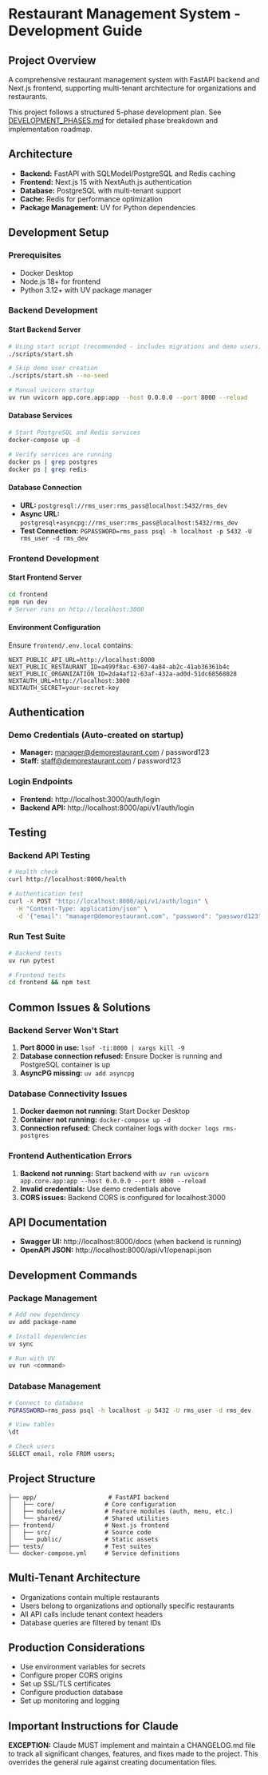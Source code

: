 # Restaurant Management System - Development Guide

## Project Overview
A comprehensive restaurant management system with FastAPI backend and Next.js frontend, supporting multi-tenant architecture for organizations and restaurants.

This project follows a structured 5-phase development plan. See [DEVELOPMENT_PHASES.md](./DEVELOPMENT_PHASES.md) for detailed phase breakdown and implementation roadmap.

## Architecture
- **Backend:** FastAPI with SQLModel/PostgreSQL and Redis caching
- **Frontend:** Next.js 15 with NextAuth.js authentication  
- **Database:** PostgreSQL with multi-tenant support
- **Cache:** Redis for performance optimization
- **Package Management:** UV for Python dependencies

## Development Setup

### Prerequisites
- Docker Desktop
- Node.js 18+ for frontend
- Python 3.12+ with UV package manager

### Backend Development

#### Start Backend Server
```bash
# Using start script (recommended - includes migrations and demo users)
./scripts/start.sh

# Skip demo user creation
./scripts/start.sh --no-seed

# Manual uvicorn startup
uv run uvicorn app.core.app:app --host 0.0.0.0 --port 8000 --reload
```

#### Database Services
```bash
# Start PostgreSQL and Redis services
docker-compose up -d

# Verify services are running
docker ps | grep postgres
docker ps | grep redis
```

#### Database Connection
- **URL:** `postgresql://rms_user:rms_pass@localhost:5432/rms_dev`
- **Async URL:** `postgresql+asyncpg://rms_user:rms_pass@localhost:5432/rms_dev`
- **Test Connection:** `PGPASSWORD=rms_pass psql -h localhost -p 5432 -U rms_user -d rms_dev`

### Frontend Development

#### Start Frontend Server
```bash
cd frontend
npm run dev
# Server runs on http://localhost:3000
```

#### Environment Configuration
Ensure `frontend/.env.local` contains:
```
NEXT_PUBLIC_API_URL=http://localhost:8000
NEXT_PUBLIC_RESTAURANT_ID=a499f8ac-6307-4a84-ab2c-41ab36361b4c
NEXT_PUBLIC_ORGANIZATION_ID=2da4af12-63af-432a-ad0d-51dc68568028
NEXTAUTH_URL=http://localhost:3000
NEXTAUTH_SECRET=your-secret-key
```

## Authentication

### Demo Credentials (Auto-created on startup)
- **Manager:** manager@demorestaurant.com / password123
- **Staff:** staff@demorestaurant.com / password123

### Login Endpoints
- **Frontend:** http://localhost:3000/auth/login
- **Backend API:** http://localhost:8000/api/v1/auth/login

## Testing

### Backend API Testing
```bash
# Health check
curl http://localhost:8000/health

# Authentication test
curl -X POST "http://localhost:8000/api/v1/auth/login" \
  -H "Content-Type: application/json" \
  -d '{"email": "manager@demorestaurant.com", "password": "password123"}'
```

### Run Test Suite
```bash
# Backend tests
uv run pytest

# Frontend tests  
cd frontend && npm test
```

## Common Issues & Solutions

### Backend Server Won't Start
1. **Port 8000 in use:** `lsof -ti:8000 | xargs kill -9`
2. **Database connection refused:** Ensure Docker is running and PostgreSQL container is up
3. **AsyncPG missing:** `uv add asyncpg`

### Database Connectivity Issues
1. **Docker daemon not running:** Start Docker Desktop
2. **Container not running:** `docker-compose up -d`
3. **Connection refused:** Check container logs with `docker logs rms-postgres`

### Frontend Authentication Errors
1. **Backend not running:** Start backend with `uv run uvicorn app.core.app:app --host 0.0.0.0 --port 8000 --reload`
2. **Invalid credentials:** Use demo credentials above
3. **CORS issues:** Backend CORS is configured for localhost:3000

## API Documentation
- **Swagger UI:** http://localhost:8000/docs (when backend is running)
- **OpenAPI JSON:** http://localhost:8000/api/v1/openapi.json

## Development Commands

### Package Management
```bash
# Add new dependency
uv add package-name

# Install dependencies
uv sync

# Run with UV
uv run <command>
```

### Database Management
```bash
# Connect to database
PGPASSWORD=rms_pass psql -h localhost -p 5432 -U rms_user -d rms_dev

# View tables
\dt

# Check users
SELECT email, role FROM users;
```

## Project Structure
```
├── app/                    # FastAPI backend
│   ├── core/              # Core configuration
│   ├── modules/           # Feature modules (auth, menu, etc.)
│   └── shared/            # Shared utilities
├── frontend/              # Next.js frontend
│   ├── src/               # Source code
│   └── public/            # Static assets
├── tests/                 # Test suites
└── docker-compose.yml     # Service definitions
```

## Multi-Tenant Architecture
- Organizations contain multiple restaurants
- Users belong to organizations and optionally specific restaurants
- All API calls include tenant context headers
- Database queries are filtered by tenant IDs

## Production Considerations
- Use environment variables for secrets
- Configure proper CORS origins
- Set up SSL/TLS certificates
- Configure production database
- Set up monitoring and logging

## Important Instructions for Claude
**EXCEPTION:** Claude MUST implement and maintain a CHANGELOG.md file to track all significant changes, features, and fixes made to the project. This overrides the general rule against creating documentation files.